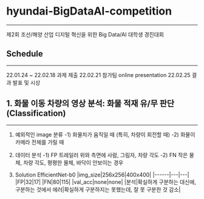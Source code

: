 # hyundai-BigDataAI-competition
---
제2회 조선/해양 산업 디지털 혁신을 위한 Big Data/AI 대학생 경진대회

## Schedule
---
22.01.24 ~ 22.02.18 과제 제출
22.02.21 참가팀 online presentation
22.02.25 결과 발표 및 시상

## 1. 화물 이동 차량의 영상 분석: 화물 적재 유/무 판단(Classification)
---
1. 예외적인 image 분류
-1) 화물차가 움직일 때 (특히, 차량이 회전할 때)
-2) 화물이 카메라 전체를 가릴 때

2. 데이터 분석
-1) FP
트레일러 위와 측면에 사람, 그림자, 차량 각도
-2) FN
작은 물체, 차량 각도, 평평한 물체, 바닥이 안보이는 경우

3. Solution
EfficientNet-b0
|img_size|256x256|400x400|
|------|---|---|
|FP|32|17|
|FN|80|115|
|val_acc|none|none|
|분석|확실하게 구분하는 대신에, 구분하는 것에서 에러|확실하게 구분하지는 못했는데, 잘 못 구분한 것 감소|
